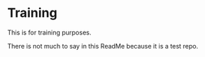 # Training
This is for training purposes.

There is not much to say in this ReadMe because it is a test repo.